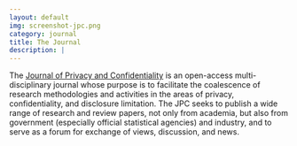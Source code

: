 ```yaml
---
layout: default
img: screenshot-jpc.png
category: journal
title: The Journal
description: |
---
```


The [Journal of Privacy and Confidentiality](https://journalprivacyconfidentiality.org/) is an open-access multi-disciplinary journal whose purpose is to facilitate the coalescence of research methodologies and activities in the areas of privacy, confidentiality, and disclosure limitation. The JPC seeks to publish a wide range of research and review papers, not only from academia, but also from government (especially official statistical agencies) and industry, and to serve as a forum for exchange of views, discussion, and news.